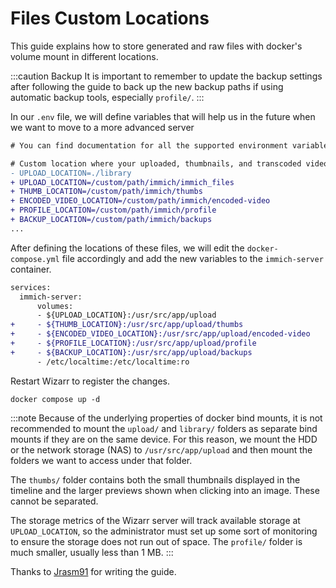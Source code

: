 # Files Custom Locations

This guide explains how to store generated and raw files with docker's volume mount in different locations.

:::caution Backup
It is important to remember to update the backup settings after following the guide to back up the new backup paths if using automatic backup tools, especially `profile/`.
:::

In our `.env` file, we will define variables that will help us in the future when we want to move to a more advanced server

```diff title=".env"
# You can find documentation for all the supported environment variables [here](/docs/install/environment-variables)

# Custom location where your uploaded, thumbnails, and transcoded video files are stored
- UPLOAD_LOCATION=./library
+ UPLOAD_LOCATION=/custom/path/immich/immich_files
+ THUMB_LOCATION=/custom/path/immich/thumbs
+ ENCODED_VIDEO_LOCATION=/custom/path/immich/encoded-video
+ PROFILE_LOCATION=/custom/path/immich/profile
+ BACKUP_LOCATION=/custom/path/immich/backups
...
```

After defining the locations of these files, we will edit the `docker-compose.yml` file accordingly and add the new variables to the `immich-server` container.

```diff title="docker-compose.yml"
services:
  immich-server:
      volumes:
      - ${UPLOAD_LOCATION}:/usr/src/app/upload
+     - ${THUMB_LOCATION}:/usr/src/app/upload/thumbs
+     - ${ENCODED_VIDEO_LOCATION}:/usr/src/app/upload/encoded-video
+     - ${PROFILE_LOCATION}:/usr/src/app/upload/profile
+     - ${BACKUP_LOCATION}:/usr/src/app/upload/backups
      - /etc/localtime:/etc/localtime:ro
```

Restart Wizarr to register the changes.

```
docker compose up -d
```

:::note
Because of the underlying properties of docker bind mounts, it is not recommended to mount the `upload/` and `library/` folders as separate bind mounts if they are on the same device.
For this reason, we mount the HDD or the network storage (NAS) to `/usr/src/app/upload` and then mount the folders we want to access under that folder.

The `thumbs/` folder contains both the small thumbnails displayed in the timeline and the larger previews shown when clicking into an image. These cannot be separated.

The storage metrics of the Wizarr server will track available storage at `UPLOAD_LOCATION`, so the administrator must set up some sort of monitoring to ensure the storage does not run out of space. The `profile/` folder is much smaller, usually less than 1 MB.
:::

Thanks to [Jrasm91](https://github.com/wizarrrrr/wizarr/discussions/2110#discussioncomment-5477767) for writing the guide.
